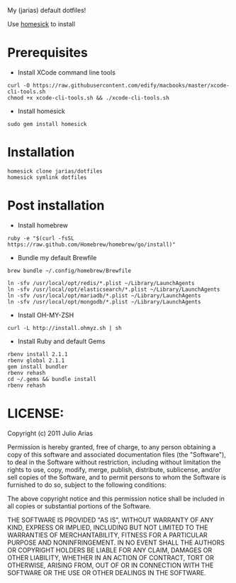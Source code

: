 My (jarias) default dotfiles!

Use [homesick](https://github.com/technicalpickles/homesick) to install

# Prerequisites

* Install XCode command line tools

```
curl -O https://raw.githubusercontent.com/edify/macbooks/master/xcode-cli-tools.sh
chmod +x xcode-cli-tools.sh && ./xcode-cli-tools.sh
```

* Install homesick

```
sudo gem install homesick
```

# Installation

	homesick clone jarias/dotfiles
	homesick symlink dotfiles

# Post installation

* Install homebrew

```
ruby -e "$(curl -fsSL https://raw.github.com/Homebrew/homebrew/go/install)"
```

* Bundle my default Brewfile

```
brew bundle ~/.config/homebrew/Brewfile

ln -sfv /usr/local/opt/redis/*.plist ~/Library/LaunchAgents
ln -sfv /usr/local/opt/elasticsearch/*.plist ~/Library/LaunchAgents
ln -sfv /usr/local/opt/mariadb/*.plist ~/Library/LaunchAgents
ln -sfv /usr/local/opt/mongodb/*.plist ~/Library/LaunchAgents
```

* Install OH-MY-ZSH

```
curl -L http://install.ohmyz.sh | sh
```

* Install Ruby and default Gems

```
rbenv install 2.1.1
rbenv global 2.1.1
gem install bundler
rbenv rehash
cd ~/.gems && bundle install
rbenv rehash
```
# LICENSE:

Copyright (c) 2011 Julio Arias

Permission is hereby granted, free of charge, to any person
obtaining a copy of this software and associated documentation
files (the "Software"), to deal in the Software without
restriction, including without limitation the rights to use,
copy, modify, merge, publish, distribute, sublicense, and/or sell
copies of the Software, and to permit persons to whom the
Software is furnished to do so, subject to the following
conditions:

The above copyright notice and this permission notice shall be
included in all copies or substantial portions of the Software.

THE SOFTWARE IS PROVIDED "AS IS", WITHOUT WARRANTY OF ANY KIND,
EXPRESS OR IMPLIED, INCLUDING BUT NOT LIMITED TO THE WARRANTIES
OF MERCHANTABILITY, FITNESS FOR A PARTICULAR PURPOSE AND
NONINFRINGEMENT. IN NO EVENT SHALL THE AUTHORS OR COPYRIGHT
HOLDERS BE LIABLE FOR ANY CLAIM, DAMAGES OR OTHER LIABILITY,
WHETHER IN AN ACTION OF CONTRACT, TORT OR OTHERWISE, ARISING
FROM, OUT OF OR IN CONNECTION WITH THE SOFTWARE OR THE USE OR
OTHER DEALINGS IN THE SOFTWARE.
